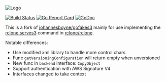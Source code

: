 ![Logo](/GoFakeS3.png)

[![Build Status](https://github.com/alist-org/gofakes3/workflows/build/badge.svg)](https://github.com/alist-org/gofakes3/actions?query=workflow%3Abuild)
[![Go Report Card](https://goreportcard.com/badge/github.com/alist-org/gofakes3)](https://goreportcard.com/report/github.com/alist-org/gofakes3)
[![GoDoc](https://pkg.go.dev/badge/github.com/alist-org/gofakes3.svg)](https://pkg.go.dev/github.com/alist-org/gofakes3)

This is a fork of [johannesboyne/gofakes3](https://github.com/johannesboyne/gofakes3)
mainly for use implementing the [rclone serves3](https://rclone.org/commands/rclone_serve_s3/) command in
[rclone/rclone](https://github.com/rclone/rclone).

Notable differences:

* Use modified xml library to handle more control chars
* Func `getVersioningConfiguration` will return empty when unversioned
* New func in `backend` interface: `CopyObject`
* Support authentication with AWS Signature V4 
* Interfaces changed to take context
